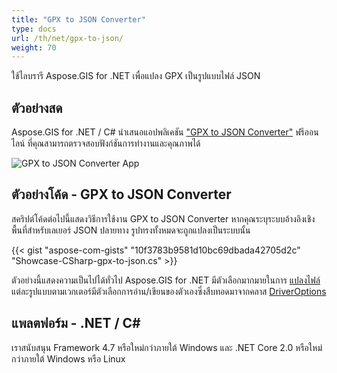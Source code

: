 ```yaml
---
title: "GPX to JSON Converter"
type: docs
url: /th/net/gpx-to-json/
weight: 70
---
```


ใช้ไลบรารี Aspose.GIS for .NET เพื่อแปลง GPX เป็นรูปแบบไฟล์ JSON

## **ตัวอย่างสด**

Aspose.GIS for .NET / C# นำเสนอแอปพลิเคชัน ["GPX to JSON Converter"](https://products.aspose.app/gis/conversion/gpx-to-json) ฟรีออนไลน์ ที่คุณสามารถตรวจสอบฟังก์ชันการทำงานและคุณภาพได้

![GPX to JSON Converter App](conversion.png)

## **ตัวอย่างโค้ด - GPX to JSON Converter**

สคริปต์โค้ดต่อไปนี้แสดงวิธีการใช้งาน GPX to JSON Converter หากคุณระบุระบบอ้างอิงเชิงพื้นที่สำหรับเลเยอร์ JSON ปลายทาง รูปทรงทั้งหมดจะถูกแปลงเป็นระบบนั้น

{{< gist "aspose-com-gists" "10f3783b9581d10bc69dbada42705d2c" "Showcase-CSharp-gpx-to-json.cs" >}}

ตัวอย่างนี้แสดงความเป็นไปได้ทั่วไป Aspose.GIS for .NET มีตัวเลือกมากมายในการ [แปลงไฟล์](https://docs.aspose.com/gis/net/vector-layers/) แต่ละรูปแบบตามเวกเตอร์มีตัวเลือกการอ่าน/เขียนของตัวเองซึ่งสืบทอดมาจากคลาส [DriverOptions](https://reference.aspose.com/gis/net/aspose.gis/driveroptions)

## **แพลตฟอร์ม - .NET / C#**

เราสนับสนุน Framework 4.7 หรือใหม่กว่าภายใต้ Windows และ .NET Core 2.0 หรือใหม่กว่าภายใต้ Windows หรือ Linux
